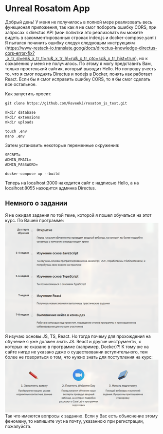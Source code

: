 # Unreal Rosatom App

Добрый день! У меня не получилось в полной мере реализовать весь функционал приложения, так как я не смог побороть ошибку CORS, при запросах к directus API (мои попытки это реализовать вы можете видеть в закомментированных строках index.js и docker-compose.yaml)
Я пытался починить ошибку следуя следующим инструкциям (https://www-restack-io.translate.goog/docs/directus-knowledge-directus-cors-error-fix?_x_tr_sl=en&_x_tr_tl=ru&_x_tr_hl=ru&_x_tr_pto=sc&_x_tr_hist=true), но к сожалению у меня не получилось.
По этому я могу представить Вам, только простенький сайтик, который выводит Hello. Но попрошу учесть то, что я смог поднять Directus и nodejs в Docker, понять как работает React. Если бы я смог исправить ошибку CORS, то я бы смог сделать все остальное. 

Как запустить проект:

```shell
git clone https://github.com/ReveekJ/rosatom_js_test.git
```
```shell
mkdir database
mkdir extensions
mkdir uploads
```
```shell
touch .env
nano .env
```
Затем установить некоторые переменные окружения:
```dotenv
SECRET=
ADMIN_EMAIL=
ADMIN_PASSWORD=
```
```shell
docker-compose up --build
```

Теперь на localhost:3000 находится сайт с надписью Hello, а на localhost:8055 находится админка Directus. 

## Немного о задании
Я не ожидал задания по той теме, которой я пошел обучаться на этот курс. По Вашей программе:
![img.png](img.png)
Я изучаю основы JS, TS, React. 
Но тогда почему для прохождения на обучение я уже должен знать JS. React и другие инструменты, о которых не сказано в программе (например, Docker)?!
К тому же на сайте нигде не указано даже о существовании вступительного, тем более не говориться о том, что нужно знать для поступления на курс:
![img_1.png](img_1.png)
Так что имеются вопросы к заданию. Если у Вас есть объяснение этому феномену, то напишите vyt на почту, указанною при регистрации, пожалуйста.
